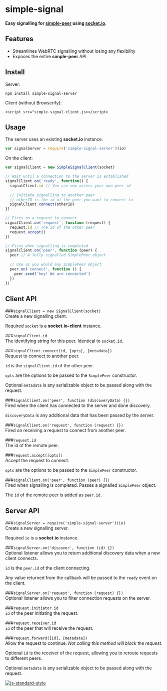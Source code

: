 # simple-signal
**Easy signalling for [simple-peer](https://github.com/feross/simple-peer) using [socket.io](https://github.com/socketio/socket.io).**

## Features
- Streamlines WebRTC signalling without losing any flexibility
- Exposes the entire **simple-peer** API

## Install
Server:
```
npm install simple-signal-server
```

Client (without Browserify):
```
<script src="simple-signal-client.js></script>
```

## Usage
The server uses an existing **socket.io** instance.
```javascript
var signalServer = require('simple-signal-server')(io)
```
On the client:
```javascript
var signalClient = new SimpleSignalClient(socket)

// Wait until a connection to the server is established
signalClient.on('ready', function() {
  signalClient.id // You can now access your own peer id
  
  // Initiate signalling to another peer
  // otherID is the id of the peer you want to connect to
  signalClient.connect(otherID)
})

// Fires on a request to connect
signalClient.on('request', function (request) {
  request.id // The id of the other peer
  request.accept()
})

// Fires when signalling is completed
signalClient.on('peer', function (peer) {
  peer // A fully signalled SimplePeer object
  
  // Use as you would any SimplePeer object
  peer.on('connect', function () {
    peer.send('hey! We are connected')
  })
})
```

## Client API
###`signalClient = new SignalClient(socket)`  
Create a new signalling client.  

Required `socket` is a **socket.io-client** instance.

###`signalClient.id`  
The identifying string for this peer. Identical to `socket.id`.  

###`signalClient.connect(id, [opts], [metadata])`  
Request to connect to another peer.  

`id` is the `signalClient.id` of the other peer.  

`opts` are the options to be passed to the `SimplePeer` constructor.  

Optional `metadata` is any serializable object to be passed along with the request.

###`signalClient.on('peer', function (discoveryData) {})`  
Fired when the client has connected to the server and done discovery.

`discoveryData` is any additional data that has been passed by the server.

###`signalClient.on('request', function (request) {})`  
Fired on receiving a request to connect from another peer. 

###`request.id`  
The id of the remote peer.  

###`request.accept([opts])`  
Accept the request to connect.  

`opts` are the options to be passed to the `SimplePeer` constructor.  

###`signalClient.on('peer', function (peer) {})`  
Fired when signalling is completed. Passes a signalled `SimplePeer` object.  

The `id` of the remote peer is added as `peer.id`.  

## Server API
###`signalServer = require('simple-signal-server')(io)`  
Create a new signalling server.  

Required `io` is a **socket.io** instance.

###`signalServer.on('discover', function (id) {})`  
Optional listener allows you to return additional discovery data when a new client connects.

`id` is the `peer.id` of the client connecting.

Any value returned from the callback will be passed to the `ready` event on the client.

###`signalServer.on('request', function (request) {})`  
Optional listener allows you to filter connection requests on the server.  

###`request.initiator.id`  
`id` of the peer initiating the request.

###`request.receiver.id`  
`id` of the peer that will receive the request.

###`request.forward([id], [metadata])`  
Allow the request to continue. *Not calling this method will block the request.*  

Optional `id` is the receiver of the request, allowing you to reroute requests to different peers. 

Optional `metadata` is any serializable object to be passed along with the request.

[![js-standard-style](https://cdn.rawgit.com/feross/standard/master/badge.svg)](https://github.com/feross/standard)
